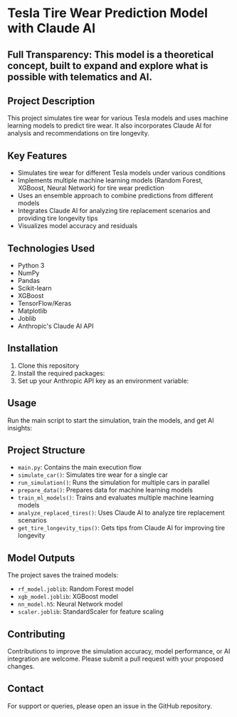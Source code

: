 # Tesla Tire Wear Prediction Model with Claude AI

## Full Transparency: This model is a theoretical concept, built to expand and explore what is possible with telematics and AI.

## Project Description
This project simulates tire wear for various Tesla models and uses machine learning models to predict tire wear. It also incorporates Claude AI for analysis and recommendations on tire longevity.

## Key Features
- Simulates tire wear for different Tesla models under various conditions
- Implements multiple machine learning models (Random Forest, XGBoost, Neural Network) for tire wear prediction
- Uses an ensemble approach to combine predictions from different models
- Integrates Claude AI for analyzing tire replacement scenarios and providing tire longevity tips
- Visualizes model accuracy and residuals

## Technologies Used
- Python 3
- NumPy
- Pandas
- Scikit-learn
- XGBoost
- TensorFlow/Keras
- Matplotlib
- Joblib
- Anthropic's Claude AI API

## Installation
1. Clone this repository
2. Install the required packages:
3. Set up your Anthropic API key as an environment variable:

## Usage
Run the main script to start the simulation, train the models, and get AI insights:

## Project Structure
- `main.py`: Contains the main execution flow
- `simulate_car()`: Simulates tire wear for a single car
- `run_simulation()`: Runs the simulation for multiple cars in parallel
- `prepare_data()`: Prepares data for machine learning models
- `train_ml_models()`: Trains and evaluates multiple machine learning models
- `analyze_replaced_tires()`: Uses Claude AI to analyze tire replacement scenarios
- `get_tire_longevity_tips()`: Gets tips from Claude AI for improving tire longevity

## Model Outputs
The project saves the trained models:
- `rf_model.joblib`: Random Forest model
- `xgb_model.joblib`: XGBoost model
- `nn_model.h5`: Neural Network model
- `scaler.joblib`: StandardScaler for feature scaling

## Contributing
Contributions to improve the simulation accuracy, model performance, or AI integration are welcome. Please submit a pull request with your proposed changes.

## Contact
For support or queries, please open an issue in the GitHub repository.
